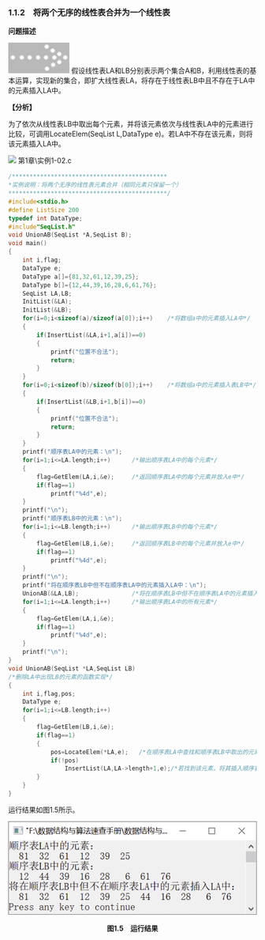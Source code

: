 ### 1.1.2　将两个无序的线性表合并为一个线性表



**问题描述**

![19.png](../images/19.png)
假设线性表LA和LB分别表示两个集合A和B，利用线性表的基本运算，实现新的集合，即扩大线性表LA，将存在于线性表LB中且不存在于LA中的元素插入LA中。



**【分析】**

为了依次从线性表LB中取出每个元素，并将该元素依次与线性表LA中的元素进行比较，可调用LocateElem(SeqList L,DataType e)。若LA中不存在该元素，则将该元素插入LA中。

<img src="https://cdn.ptpress.cn/pubcloud/5B0A982E/ushu/UBbf1888a83438/online/FBOLbf1c436d1ddf/Images/20.png" style="width: 8%" width="8%" class="my_markdown"/>
第1章\实例1-02.c

```c
/********************************************
*实例说明：将两个无序的线性表元素合并（相同元素只保留一个）
*********************************************/
#include<stdio.h>                          
#define ListSize 200
typedef int DataType;                      
#include"SeqList.h"    
void UnionAB(SeqList *A,SeqList B);        
void main()
{
    int i,flag;
    DataType e;
    DataType a[]={81,32,61,12,39,25};
    DataType b[]={12,44,39,16,28,6,61,76};
    SeqList LA,LB;                         
    InitList(&LA);                        
    InitList(&LB);                        
    for(i=0;i<sizeof(a)/sizeof(a[0]);i++)    /*将数组a中的元素插入LA中*/
    {
        if(InsertList(&LA,i+1,a[i])==0)
        {
            printf("位置不合法");
            return;
        }
    }
    for(i=0;i<sizeof(b)/sizeof(b[0]);i++)    /*将数组a中的元素插入表LB中*/
    {
        if(InsertList(&LB,i+1,b[i])==0)
        {
            printf("位置不合法");
            return;
        }
    }
    printf("顺序表LA中的元素：\n");
    for(i=1;i<=LA.length;i++)      /*输出顺序表LA中的每个元素*/
    {
        flag=GetElem(LA,i,&e);     /*返回顺序表LA中的每个元素并放入e中*/
        if(flag==1)
            printf("%4d",e);
    }
    printf("\n");
    printf("顺序表LB中的元素：\n");
    for(i=1;i<=LB.length;i++)      /*输出顺序表LB中的每个元素*/
    {
        flag=GetElem(LB,i,&e);     /*返回顺序表LB中的每个元素并放入e中*/
        if(flag==1)
            printf("%4d",e);
    }
    printf("\n");
    printf("将在顺序表LB中但不在顺序表LA中的元素插入LA中：\n");
    UnionAB(&LA,LB);               /*将在顺序表LB中但不在顺序表LA中的元素插入顺序表LA中*/
    for(i=1;i<=LA.length;i++)      /*输出顺序表LA中的所有元素*/
    {
        flag=GetElem(LA,i,&e);
        if(flag==1)
            printf("%4d",e);    
    }
    printf("\n");
}
void UnionAB(SeqList *LA,SeqList LB)
/*删除LA中出现LB的元素的函数实现*/
{
    int i,flag,pos;
    DataType e;
    for(i=1;i<=LB.length;i++)        
    {
        flag=GetElem(LB,i,&e);              
        if(flag==1)
        {
            pos=LocateElem(*LA,e);   /*在顺序表LA中查找和顺序表LB中取出的元素e相等的元素*/
            if(!pos)
                InsertList(LA,LA->length+1,e);/*若找到该元素，将其插入顺序表LA中*/
        }
    }
}
```

运行结果如图1.5所示。

![22.png](../images/22.png)
<center class="my_markdown"><b class="my_markdown">图1.5　运行结果</b></center>


